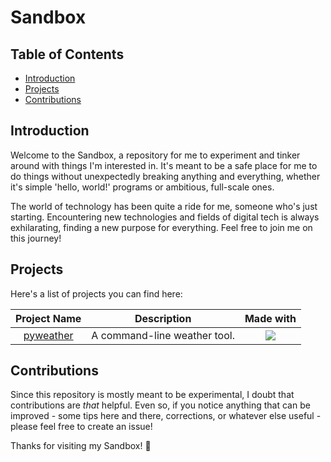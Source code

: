 # Sandbox

## Table of Contents

- [Introduction](#introduction)
- [Projects](#projects)
- [Contributions](#contributions)

## Introduction
Welcome to the Sandbox, a repository for me to experiment and tinker around with things I'm interested in. It's meant to be a safe place for me to do things without unexpectedly breaking anything and everything, whether it's simple 'hello, world!' programs or ambitious, full-scale ones.

The world of technology has been quite a ride for me, someone who's just starting. Encountering new technologies and fields of digital tech is always exhilarating, finding a new purpose for everything. Feel free to join me on this journey!

## Projects
Here's a list of projects you can find here:

| Project Name |          Description         | Made with |
|:------------:|------------------------------|:---------:|
| [pyweather](https://github.com/arashnrim/sandbox/tree/pyweather/pyweather)    | A command-line weather tool. | <img src="https://img.shields.io/badge/python%20-%2314354C.svg?&style=for-the-badge&logo=python&logoColor=white"/> |

## Contributions
Since this repository is mostly meant to be experimental, I doubt that contributions are *that* helpful. Even so, if you notice anything that can be improved - some tips here and there, corrections, or whatever else useful - please feel free to create an issue!

Thanks for visiting my Sandbox! 👋